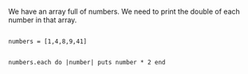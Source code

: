 We have an array full of numbers.
We need to print the double
of each number in that array.

<Editor lang="ruby">
<code>
numbers = [1,4,8,9,41]

numbers.each do |number|
  puts number * 2
end
</code>
</Editor>